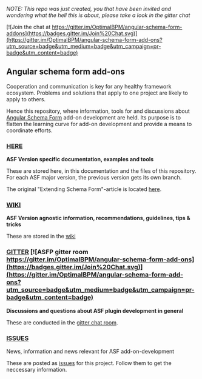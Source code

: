 
*NOTE: This repo was just created, you that have been invited and wondering what the hell this is about, please take a look in the gitter chat*

[![Join the chat at https://gitter.im/OptimalBPM/angular-schema-form-addons](https://badges.gitter.im/Join%20Chat.svg)](https://gitter.im/OptimalBPM/angular-schema-form-add-ons?utm_source=badge&utm_medium=badge&utm_campaign=pr-badge&utm_content=badge)

## Angular schema form add-ons

Cooperation and communication is key for any healthy framework ecosystem. Problems and solutions that apply to one project are likely to apply to others.

Hence this repository, where information, tools for and discussions about [Angular Schema Form](https://github.com/Textalk/angular-schema-form) add-on development are held. 
Its purpose is to flatten the learning curve for add-on development and provide a means to coordinate efforts.


### [HERE](https://github.com/OptimalBPM/angular-schema-form-add-ons/blob/master/README.md)
**ASF Version specific documentation, examples and tools**

These are stored here, in this documentation and the files of this repository.
For each ASF major version, the previous version gets its own branch.

The original "Extending Schema Form"-article is located [here](https://github.com/OptimalBPM/angular-schema-form-add-ons/blob/master/documentation/extending.md).

### [WIKI](https://github.com/OptimalBPM/angular-schema-form-add-ons/wiki)
**ASF Version agnostic information, recommendations, guidelines, tips & tricks**

These are stored in the [wiki](https://github.com/OptimalBPM/angular-schema-form-add-ons/wiki)

### [GITTER](https://gitter.im/OptimalBPM/angular-schema-form-add-ons) [![ASFP gitter room https://gitter.im/OptimalBPM/angular-schema-form-add-ons](https://badges.gitter.im/Join%20Chat.svg)](https://gitter.im/OptimalBPM/angular-schema-form-add-ons?utm_source=badge&utm_medium=badge&utm_campaign=pr-badge&utm_content=badge)
**Discussions and questions about ASF plugin development in general**

These are conducted in the [gitter chat room](https://gitter.im/OptimalBPM/angular-schema-form-add-ons).

### [ISSUES](https://github.com/OptimalBPM/angular-schema-form-add-ons/issues)
News, information and news relevant for ASF add-on-development

These are posted as [issues](https://github.com/OptimalBPM/angular-schema-form-add-ons/issues) for this project. 
Follow them to get the neccessary information.

 
